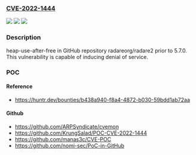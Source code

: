 ### [CVE-2022-1444](https://cve.mitre.org/cgi-bin/cvename.cgi?name=CVE-2022-1444)
![](https://img.shields.io/static/v1?label=Product&message=radareorg%2Fradare2&color=blue)
![](https://img.shields.io/static/v1?label=Version&message=%3C%205.7.0%20&color=brighgreen)
![](https://img.shields.io/static/v1?label=Vulnerability&message=CWE-416%20Use%20After%20Free&color=brighgreen)

### Description

heap-use-after-free in GitHub repository radareorg/radare2 prior to 5.7.0. This vulnerability is capable of inducing denial of service.

### POC

#### Reference
- https://huntr.dev/bounties/b438a940-f8a4-4872-b030-59bdd1ab72aa

#### Github
- https://github.com/ARPSyndicate/cvemon
- https://github.com/KrungSalad/POC-CVE-2022-1444
- https://github.com/manas3c/CVE-POC
- https://github.com/nomi-sec/PoC-in-GitHub

